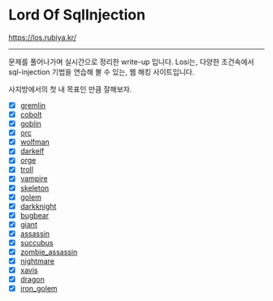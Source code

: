 # Lord Of SqlInjection
https://los.rubiya.kr/

***
문제를 풀어나가며 실시간으로 정리한 write-up 입니다.
Losi는, 다양한 조건속에서 sql-injection 기법을 연습해 볼 수 있는, 웹 해킹 사이트입니다.

사지방에서의 첫 내 목표인 만큼 잘해보자.

- [x] <a href="./gremlin/gremlin.md">gremlin</a>
- [x] <a href="./cobolt/cobolt.md">cobolt</a>
- [x] <a href="./goblin/goblin.md">goblin</a>
- [x] <a href="./orc/orc.md">orc</a>
- [x] <a href="./wolfman/wolfman.md">wolfman</a>
- [x] <a href="./darkelf/darkelf.md">darkelf</a>
- [x] <a href="./orge/orge.md">orge</a>
- [x] <a href="./troll/troll.md">troll</a>
- [x] <a href="./vampire/vampire.md">vampire</a>
- [x] <a href="./skeleton/skeleton.md">skeleton</a>
- [x] <a href="./golem/golem.md">golem</a>
- [x] <a href="./darkknight/darkknight.md">darkknight</a>
- [x] <a href="./bugbear/bugbear.md">bugbear</a>
- [x] <a href="./giant/giant.md">giant</a>
- [x] <a href="./assassin/assassin.md">assassin</a>
- [x] <a href="./succubus/succubus.md">succubus</a>
- [x] <a href="./zombie_assassin/zombie_assassin.md">zombie_assassin</a>
- [x] <a href="./nightmare/nightmare.md">nightmare</a>
- [x] <a href="./xavis/xavis.md">xavis</a>
- [x] <a href="./dragon/dragon.md">dragon</a>
- [x] <a href="./iron_golem/iron_golem.md">iron_golem</a>